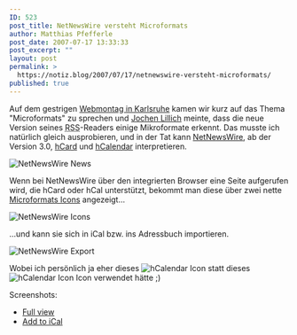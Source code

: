 ```yaml
---
ID: 523
post_title: NetNewsWire versteht Microformats
author: Matthias Pfefferle
post_date: 2007-07-17 13:33:33
post_excerpt: ""
layout: post
permalink: >
  https://notiz.blog/2007/07/17/netnewswire-versteht-microformats/
published: true
---
```

Auf dem gestrigen <a href="http://www.webmontag.de/doku.php?id=karlsruhe">Webmontag in Karlsruhe</a> kamen wir kurz auf das Thema "Microformats" zu sprechen und <a href="http://blog.jochen-lillich.de/">Jochen Lillich</a> meinte, dass die neue Version seines <abbr title="Really Simple Syndication">RSS</abbr>-Readers einige Mikroformate erkennt.
Das musste ich natürlich gleich ausprobieren, und in der Tat kann <a href="http://www.newsgator.com/Individuals/NetNewsWire/">NetNewsWire</a>, ab der Version 3.0, <a href="http://microformats.org/wiki/hCard">hCard</a> und <a href="http://microformats.org/wiki/hCalendar">hCalendar</a> interpretieren.

<img class="aligncenter" src='http://notiz.blog/wp-content/uploads/2007/07/netnewswire-news.jpg' alt='NetNewsWire News' />

Wenn bei NetNewsWire über den integrierten Browser eine Seite aufgerufen wird, die hCard oder hCal unterstützt, bekommt man diese über zwei nette <a href="http://microformats.org/wiki/icons">Microformats Icons</a> angezeigt...

<img class="aligncenter" src='http://notiz.blog/wp-content/uploads/2007/07/netnewswire-icons.jpg' alt='NetNewsWire Icons' />

...und kann sie sich in iCal bzw. ins Adressbuch importieren.

<img class="aligncenter" src='http://notiz.blog/wp-content/uploads/2007/07/netnewswire-add.jpg' alt='NetNewsWire Export' />

Wobei ich persönlich ja eher dieses <img src="http://farm1.static.flickr.com/217/515843744_57bd70fdf5_o.png" alt="hCalendar Icon" style="border: none;" /> statt dieses <img src='http://notiz.blog/wp-content/uploads/2007/07/icon-hcalendar.png' alt='hCalendar Icon' style="border: none;" /> Icon verwendet hätte ;)

Screenshots:
<ul><li><a href="http://www.flickr.com/photos/pfefferle/836939084/">Full view</a></li>
<li><a href="http://www.flickr.com/photos/pfefferle/836937520/">Add to iCal</a></li></ul>